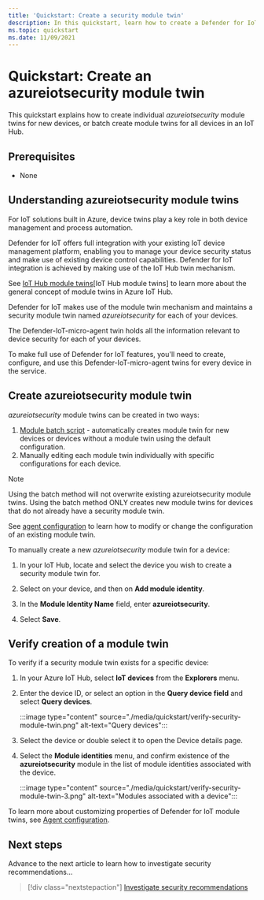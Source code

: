 ```yaml
---
title: 'Quickstart: Create a security module twin'
description: In this quickstart, learn how to create a Defender for IoT module twin for use with Microsoft Defender for IoT.
ms.topic: quickstart
ms.date: 11/09/2021
---
```


# Quickstart: Create an azureiotsecurity module twin

This quickstart explains how to create individual _azureiotsecurity_ module twins for new devices, or batch create module twins for all devices in an IoT Hub.

## Prerequisites

- None

## Understanding azureiotsecurity module twins

For IoT solutions built in Azure, device twins play a key role in both device management and process automation.

Defender for IoT offers full integration with your existing IoT device management platform, enabling you to manage your device security status and make use of existing device control capabilities. Defender for IoT integration is achieved by making use of the IoT Hub twin mechanism.

See [IoT Hub module twins](../../iot-hub/iot-hub-devguide-module-twins.md)[IoT Hub module twins] to learn more about the general concept of module twins in Azure IoT Hub.

Defender for IoT makes use of the module twin mechanism and maintains a security module twin named _azureiotsecurity_ for each of your devices.

The Defender-IoT-micro-agent twin holds all the information relevant to device security for each of your devices.

To make full use of Defender for IoT features, you'll need to create, configure, and use this Defender-IoT-micro-agent twins for every device in the service.

## Create azureiotsecurity module twin

_azureiotsecurity_ module twins can be created in two ways:

1. [Module batch script](https://aka.ms/iot-security-github-create-module) - automatically creates module twin for new devices or devices without a module twin using the default configuration.
1. Manually editing each module twin individually with specific configurations for each device.

>[!NOTE]
> Using the batch method will not overwrite existing azureiotsecurity module twins. Using the batch method ONLY creates new module twins for devices that do not already have a security module twin.

See [agent configuration](how-to-agent-configuration.md) to learn how to modify or change the configuration of an existing module twin.

To manually create a new _azureiotsecurity_ module twin for a device:

1. In your IoT Hub, locate and select the device you wish to create a security module twin for.

1. Select on your device, and then on **Add module identity**.

1. In the **Module Identity Name** field, enter **azureiotsecurity**.

1. Select **Save**.

## Verify creation of a module twin

To verify if a security module twin exists for a specific device:

1. In your Azure IoT Hub, select **IoT devices** from the **Explorers** menu.

1. Enter the device ID, or select an option in the **Query device field** and select **Query devices**.

    :::image type="content" source="./media/quickstart/verify-security-module-twin.png" alt-text="Query devices":::

1. Select the device or double select it to open the Device details page.

1. Select the **Module identities** menu, and confirm existence of the **azureiotsecurity** module in the list of module identities associated with the device.

    :::image type="content" source="./media/quickstart/verify-security-module-twin-3.png" alt-text="Modules associated with a device":::

To learn more about customizing properties of Defender for IoT module twins, see [Agent configuration](how-to-agent-configuration.md).

## Next steps

Advance to the next article to learn how to investigate security recommendations...

> [!div class="nextstepaction"]
> [Investigate security recommendations](quickstart-investigate-security-recommendations.md)
